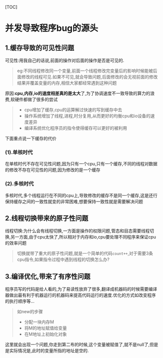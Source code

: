 [TOC]
# 并发导致程序bug的源头

## 1.缓存导致的可见性问题
可见性:用我自己的话说,前面的操作对后面的操作是否是可见的.
>eg:不同线程修改同一个变量,前面一个线程修改完变量后的影响时候能被后面修改的线程可见.如果不可见,就会导致问题,后面修改的会无视前面的修改结果并覆盖变量的内存,相信大家都经常遇到这种问题

原因:**cpu,内存,io的速度相差真的是太大**了,为了协调速度不一致导致的算力的浪费,软硬件都做了很多的尝试
> - cpu增加了缓存,cpu的运算解过快速的写到缓存中去
>  - 操作系统增加了线程,进程,时分复用,从而更好的均衡cpu和io设备的速度差异
>  - 编译系统优化程序员的指令使得缓存可以更好的被利用

下面重点说一下缓存的代价
### (1).单核时代
在单核时代不存在可见性问题,因为只有一个cpu,只有一个缓存,不同的线程对数据的修改不存在可见性的问题,因为修改的是一个缓存
### (2).多核时代
多核时代,多个线程运行在不同的cpu上,导致修改的缓存不是同一个缓存,这是还行保持缓存之间的一致性就变的非常困难,想要保持一致性就是需要解决问题

## 2.线程切换带来的原子性问题
线程切换:为什么会有线程切换,一方面是操作的权限问题,管态和目态需要线程切换,另一方面,由于cpu太快了,所以相对于内存和io,cpu要处理不同程序来保证cpu的效率问题
>切换就带了重大的原子性问题,就是一个简单的代码`count++`,对于需要3条cpu指令,如果指令过程中遇到线程的切换怎么办?

## 3.编译优化,带来了有序性问题
程序员写的代码是给人看的,为了易读性放弃了很多,翻译成机器码的时候需要编译器做出最有利于机器运行的机器码来提高代码运行的速度.优化的方式如改变程序的执行顺序等...
>如new的步骤
>- 分配一块内存M
>- 将M的地址赋值给变量
>- 在M地址上初始化对象

这里就会出现一个问题,你走到第二布的时候,这个变量被赋值了,就不是null了,但是是实际情况是,此时的变量所指的地址是空的.


